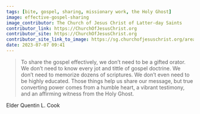 ```yaml
---
tags: [bite, gospel, sharing, missionary work, the Holy Ghost]
image: effective-gospel-sharing
image_contributor: The Church of Jesus Christ of Latter-day Saints
contributor_link: https://ChurchOfJesusChrist.org
contributor_site: https://ChurchOfJesusChrist.org
contributor_site_link_to_image: https://sg.churchofjesuschrist.org/area/leader-message/2022/09-a-mighty-change-of-heart
date: 2023-07-07 09:41
---
```


> To share the gospel effectively, we don’t need to be a gifted orator. We don’t need to know every jot and tittle of gospel doctrine. We don’t need to memorize dozens of scriptures. We don’t even need to be highly educated. Those things help us share our message, but true converting power comes from a humble heart, a vibrant testimony, and an affirming witness from the Holy Ghost.

Elder Quentin L. Cook
